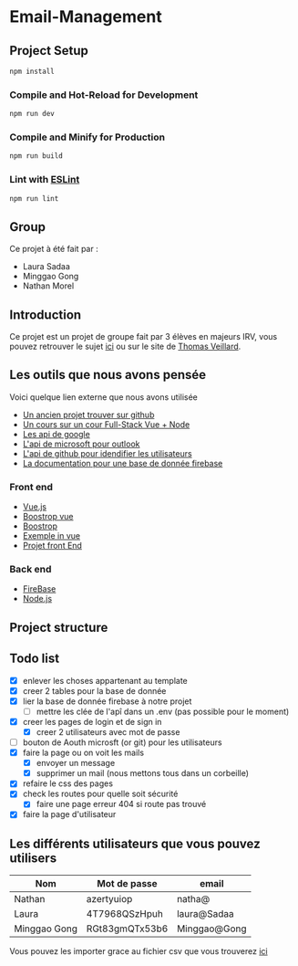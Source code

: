 # Email-Management

## Project Setup

```sh
npm install
```

### Compile and Hot-Reload for Development

```sh
npm run dev
```

### Compile and Minify for Production

```sh
npm run build
```

### Lint with [ESLint](https://eslint.org/)

```sh
npm run lint
```

## Group

Ce projet à été fait par :

- Laura Sadaa
- Minggao Gong
- Nathan Morel

## Introduction

Ce projet est un projet de groupe fait par 3 élèves en majeurs IRV, vous pouvez retrouver le sujet [ici](M1_DT_IRV_Projet_ST2AWD.pdf) ou sur le site de [Thomas Veillard](https://thomas-veillard.fr/front-end-web-development/vue/project/).

## Les outils que nous avons pensée

Voici quelque lien externe que nous avons utilisée

- [Un ancien projet trouver sur github](https://github.com/tknarr/email_mgmt_client/tree/master)
- [Un cours sur un cour Full-Stack Vue + Node](https://vuejsdevelopers.com/courses/fullstack-vue-node/)
- [Les api de google](https://developers.google.com/gmail/api/quickstart/nodejs)
- [L&#39;api de microsoft pour outlook](https://docs.microsoft.com/en-us/outlook/rest/node-tutorial)
- [L&#39;api de github pour idendifier les utilisateurs](https://developer.github.com/apps/building-oauth-apps/authorizing-oauth-apps/)
- [La documentation pour une base de donnée firebase](https://firebase.google.com/docs/firestore/quickstart)

### Front end

- [Vue.js](https://vuejs.org/)
- [Boostrop vue](https://bootstrap-vue.org/docs)
- [Boostrop](https://getbootstrap.com/)
- [Exemple in vue](https://github.com/twbs/examples/tree/main/vue)
- [Projet front End](https://www.creative-tim.com/product/bootstrap-vue-argon-dashboard?partner=134895)

### Back end

- [FireBase](https://firebase.google.com/)
- [Node.js](https://nodejs.org/en/)

## Project structure

## Todo list

- [X] enlever les choses appartenant au template
- [X] creer 2 tables pour la base de donnée
- [X] lier la base de donnée firebase à notre projet
  - [ ] mettre les clée de l'apî dans un .env (pas possible pour le moment)
- [X] creer les pages de login et de sign in
  - [X] creer 2 utilisateurs avec mot de passe
- [ ] bouton de Aouth microsft (or git) pour les utilisateurs
- [X] faire la page ou on voit les mails
  - [X] envoyer un message
  - [X] supprimer un mail (nous mettons tous dans un corbeille)
- [X] refaire le css des pages
- [X] check les routes pour quelle soit sécurité
  - [X] faire une page erreur 404 si route pas trouvé
- [X] faire la page d'utilisateur

## Les différents utilisateurs que vous pouvez utilisers

| Nom          | Mot de passe   | email        |
| ------------ | -------------- | ------------ |
| Nathan       | azertyuiop     | natha@       |
| Laura        | 4T7968QSzHpuh  | laura@Sadaa  |
| Minggao Gong | RGt83gmQTx53b6 | Minggao@Gong |

Vous pouvez les importer grace au fichier csv que vous trouverez [ici](password.csv)

